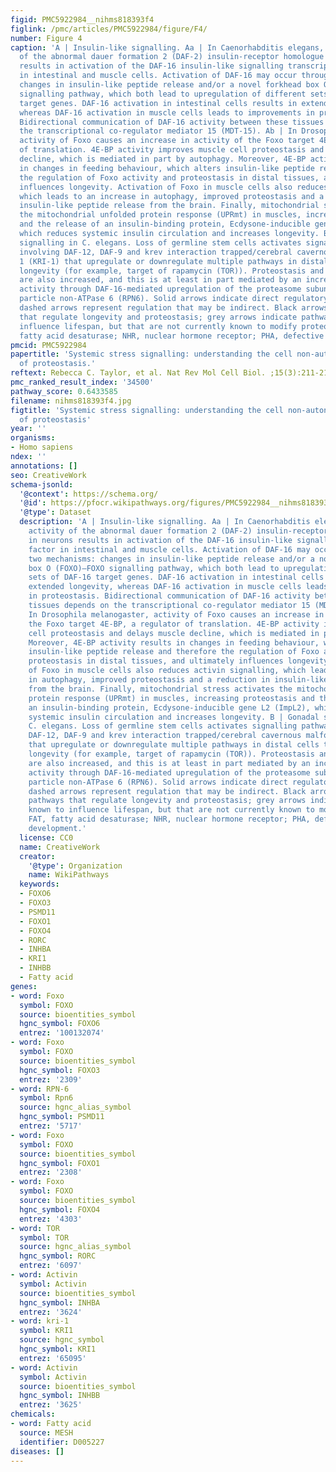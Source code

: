 ```yaml
---
figid: PMC5922984__nihms818393f4
figlink: /pmc/articles/PMC5922984/figure/F4/
number: Figure 4
caption: 'A | Insulin-like signalling. Aa | In Caenorhabditis elegans, reduced activity
  of the abnormal dauer formation 2 (DAF-2) insulin-receptor homologue in neurons
  results in activation of the DAF-16 insulin-like signalling transcription factor
  in intestinal and muscle cells. Activation of DAF-16 may occur through two mechanisms:
  changes in insulin-like peptide release and/or a novel forkhead box O (FOXO)–FOXO
  signalling pathway, which both lead to upregulation of different sets of DAF-16
  target genes. DAF-16 activation in intestinal cells results in extended longevity,
  whereas DAF-16 activation in muscle cells leads to improvements in proteostasis.
  Bidirectional communication of DAF-16 activity between these tissues depends on
  the transcriptional co-regulator mediator 15 (MDT-15). Ab | In Drosophila melanogaster,
  activity of Foxo causes an increase in activity of the Foxo target 4E-BP, a regulator
  of translation. 4E-BP activity improves muscle cell proteostasis and delays muscle
  decline, which is mediated in part by autophagy. Moreover, 4E-BP activity results
  in changes in feeding behaviour, which alters insulin-like peptide release and therefore
  the regulation of Foxo activity and proteostasis in distal tissues, and ultimately
  influences longevity. Activation of Foxo in muscle cells also reduces activin signalling,
  which leads to an increase in autophagy, improved proteostasis and a reduction in
  insulin-like peptide release from the brain. Finally, mitochondrial stress activates
  the mitochondrial unfolded protein response (UPRmt) in muscles, increasing proteostasis
  and the release of an insulin-binding protein, Ecdysone-inducible gene L2 (ImpL2),
  which reduces systemic insulin circulation and increases longevity. B | Gonadal
  signalling in C. elegans. Loss of germline stem cells activates signalling pathways
  involving DAF-12, DAF-9 and krev interaction trapped/cerebral cavernous malformation
  1 (KRI-1) that upregulate or downregulate multiple pathways in distal cells to increase
  longevity (for example, target of rapamycin (TOR)). Proteostasis and stress resistance
  are also increased, and this is at least in part mediated by an increase in proteasome
  activity through DAF-16-mediated upregulation of the proteasome subunit regulatory
  particle non-ATPase 6 (RPN6). Solid arrows indicate direct regulatory interactions,
  dashed arrows represent regulation that may be indirect. Black arrows indicate pathways
  that regulate longevity and proteostasis; grey arrows indicate pathways known to
  influence lifespan, but that are not currently known to modify proteostasis. FAT,
  fatty acid desaturase; NHR, nuclear hormone receptor; PHA, defective pharynx development.'
pmcid: PMC5922984
papertitle: 'Systemic stress signalling: understanding the cell non-autonomous control
  of proteostasis.'
reftext: Rebecca C. Taylor, et al. Nat Rev Mol Cell Biol. ;15(3):211-217.
pmc_ranked_result_index: '34500'
pathway_score: 0.6433585
filename: nihms818393f4.jpg
figtitle: 'Systemic stress signalling: understanding the cell non-autonomous control
  of proteostasis'
year: ''
organisms:
- Homo sapiens
ndex: ''
annotations: []
seo: CreativeWork
schema-jsonld:
  '@context': https://schema.org/
  '@id': https://pfocr.wikipathways.org/figures/PMC5922984__nihms818393f4.html
  '@type': Dataset
  description: 'A | Insulin-like signalling. Aa | In Caenorhabditis elegans, reduced
    activity of the abnormal dauer formation 2 (DAF-2) insulin-receptor homologue
    in neurons results in activation of the DAF-16 insulin-like signalling transcription
    factor in intestinal and muscle cells. Activation of DAF-16 may occur through
    two mechanisms: changes in insulin-like peptide release and/or a novel forkhead
    box O (FOXO)–FOXO signalling pathway, which both lead to upregulation of different
    sets of DAF-16 target genes. DAF-16 activation in intestinal cells results in
    extended longevity, whereas DAF-16 activation in muscle cells leads to improvements
    in proteostasis. Bidirectional communication of DAF-16 activity between these
    tissues depends on the transcriptional co-regulator mediator 15 (MDT-15). Ab |
    In Drosophila melanogaster, activity of Foxo causes an increase in activity of
    the Foxo target 4E-BP, a regulator of translation. 4E-BP activity improves muscle
    cell proteostasis and delays muscle decline, which is mediated in part by autophagy.
    Moreover, 4E-BP activity results in changes in feeding behaviour, which alters
    insulin-like peptide release and therefore the regulation of Foxo activity and
    proteostasis in distal tissues, and ultimately influences longevity. Activation
    of Foxo in muscle cells also reduces activin signalling, which leads to an increase
    in autophagy, improved proteostasis and a reduction in insulin-like peptide release
    from the brain. Finally, mitochondrial stress activates the mitochondrial unfolded
    protein response (UPRmt) in muscles, increasing proteostasis and the release of
    an insulin-binding protein, Ecdysone-inducible gene L2 (ImpL2), which reduces
    systemic insulin circulation and increases longevity. B | Gonadal signalling in
    C. elegans. Loss of germline stem cells activates signalling pathways involving
    DAF-12, DAF-9 and krev interaction trapped/cerebral cavernous malformation 1 (KRI-1)
    that upregulate or downregulate multiple pathways in distal cells to increase
    longevity (for example, target of rapamycin (TOR)). Proteostasis and stress resistance
    are also increased, and this is at least in part mediated by an increase in proteasome
    activity through DAF-16-mediated upregulation of the proteasome subunit regulatory
    particle non-ATPase 6 (RPN6). Solid arrows indicate direct regulatory interactions,
    dashed arrows represent regulation that may be indirect. Black arrows indicate
    pathways that regulate longevity and proteostasis; grey arrows indicate pathways
    known to influence lifespan, but that are not currently known to modify proteostasis.
    FAT, fatty acid desaturase; NHR, nuclear hormone receptor; PHA, defective pharynx
    development.'
  license: CC0
  name: CreativeWork
  creator:
    '@type': Organization
    name: WikiPathways
  keywords:
  - FOXO6
  - FOXO3
  - PSMD11
  - FOXO1
  - FOXO4
  - RORC
  - INHBA
  - KRI1
  - INHBB
  - Fatty acid
genes:
- word: Foxo
  symbol: FOXO
  source: bioentities_symbol
  hgnc_symbol: FOXO6
  entrez: '100132074'
- word: Foxo
  symbol: FOXO
  source: bioentities_symbol
  hgnc_symbol: FOXO3
  entrez: '2309'
- word: RPN-6
  symbol: Rpn6
  source: hgnc_alias_symbol
  hgnc_symbol: PSMD11
  entrez: '5717'
- word: Foxo
  symbol: FOXO
  source: bioentities_symbol
  hgnc_symbol: FOXO1
  entrez: '2308'
- word: Foxo
  symbol: FOXO
  source: bioentities_symbol
  hgnc_symbol: FOXO4
  entrez: '4303'
- word: TOR
  symbol: TOR
  source: hgnc_alias_symbol
  hgnc_symbol: RORC
  entrez: '6097'
- word: Activin
  symbol: Activin
  source: bioentities_symbol
  hgnc_symbol: INHBA
  entrez: '3624'
- word: kri-1
  symbol: KRI1
  source: hgnc_symbol
  hgnc_symbol: KRI1
  entrez: '65095'
- word: Activin
  symbol: Activin
  source: bioentities_symbol
  hgnc_symbol: INHBB
  entrez: '3625'
chemicals:
- word: Fatty acid
  source: MESH
  identifier: D005227
diseases: []
---
```

